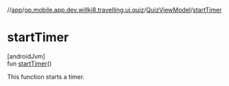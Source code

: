 //[app](../../../index.md)/[op.mobile.app.dev.willkj8.travelling.ui.quiz](../index.md)/[QuizViewModel](index.md)/[startTimer](start-timer.md)

# startTimer

[androidJvm]\
fun [startTimer](start-timer.md)()

This function starts a timer.
